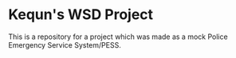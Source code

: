 # Kequn's WSD Project
This is a repository for a project which was made as a mock Police Emergency Service System/PESS.
